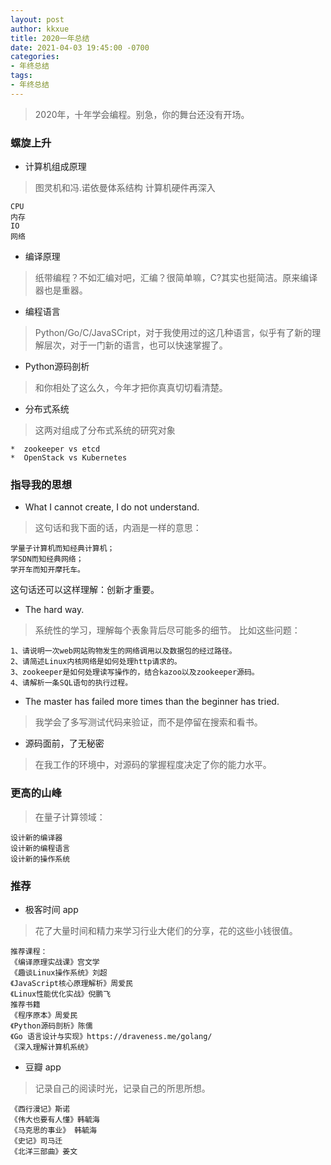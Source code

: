 ```yaml
---
layout: post
author: kkxue
title: 2020一年总结
date: 2021-04-03 19:45:00 -0700
categories:
- 年终总结
tags:
- 年终总结
---
```


> 2020年，十年学会编程。别急，你的舞台还没有开场。

### 螺旋上升
- 计算机组成原理
> 图灵机和冯.诺依曼体系结构
计算机硬件再深入
```
CPU
内存
IO
网络
```

- 编译原理
> 纸带编程？不如汇编对吧，汇编？很简单嘛，C?其实也挺简洁。原来编译器也是重器。
- 编程语言
> Python/Go/C/JavaSCript，对于我使用过的这几种语言，似乎有了新的理解层次，对于一门新的语言，也可以快速掌握了。
- Python源码剖析
> 和你相处了这么久，今年才把你真真切切看清楚。
- 分布式系统
> 这两对组成了分布式系统的研究对象
```
*  zookeeper vs etcd
*  OpenStack vs Kubernetes
```

### 指导我的思想
- What I cannot create, I do not understand.
> 这句话和我下面的话，内涵是一样的意思：
```
学量子计算机而知经典计算机；
学SDN而知经典网络；
学开车而知开摩托车。
```
这句话还可以这样理解：创新才重要。

- The hard way.
> 系统性的学习，理解每个表象背后尽可能多的细节。
比如这些问题：
```
1、请说明一次web网站购物发生的网络调用以及数据包的经过路径。
2、请简述Linux内核网络是如何处理http请求的。
3、zookeeper是如何处理读写操作的，结合kazoo以及zookeeper源码。
4、请解析一条SQL语句的执行过程。
```

- The master has failed more times than the beginner has tried.
> 我学会了多写测试代码来验证，而不是停留在搜索和看书。

- 源码面前，了无秘密
> 在我工作的环境中，对源码的掌握程度决定了你的能力水平。


### 更高的山峰
> 在量子计算领域：
```
设计新的编译器
设计新的编程语言
设计新的操作系统
```

### 推荐

- 极客时间 app
> 花了大量时间和精力来学习行业大佬们的分享，花的这些小钱很值。
```
推荐课程：
《编译原理实战课》宫文学
《趣谈Linux操作系统》刘超
《JavaScript核心原理解析》周爱民
《Linux性能优化实战》倪鹏飞
推荐书籍
《程序原本》周爱民
《Python源码剖析》陈儒
《Go 语言设计与实现》https://draveness.me/golang/
《深入理解计算机系统》
```
- 豆瓣 app
> 记录自己的阅读时光，记录自己的所思所想。
```
《西行漫记》斯诺
《伟大也要有人懂》韩毓海
《马克思的事业》 韩毓海
《史记》司马迁
《北洋三部曲》姜文
```





